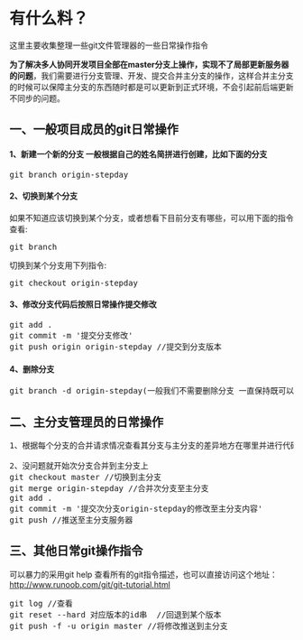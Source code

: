 # 有什么料？
这里主要收集整理一些git文件管理器的一些日常操作指令

<b>为了解决多人协同开发项目全部在master分支上操作，实现不了局部更新服务器的问题</b>，我们需要进行分支管理、开发、提交合并主分支的操作，这样合并主分支的时候可以保障主分支的东西随时都是可以更新到正式环境，不会引起前后端更新不同步的问题。

## 一、一般项目成员的git日常操作

#### 1、新建一个新的分支 一般根据自己的姓名简拼进行创建，比如下面的分支
<pre>
git branch origin-stepday
</pre>

#### 2、切换到某个分支
如果不知道应该切换到某个分支，或者想看下目前分支有哪些，可以用下面的指令查看:
<pre>
git branch
</pre>
切换到某个分支用下列指令:
<pre>
git checkout origin-stepday
</pre>

#### 3、修改分支代码后按照日常操作提交修改
<pre>
git add .
git commit -m '提交分支修改'
git push origin origin-stepday //提交到分支版本
</pre>

#### 4、删除分支
<pre>
git branch -d origin-stepday(一般我们不需要删除分支 一直保持既可以)
</pre>

## 二、主分支管理员的日常操作
<pre>
1、根据每个分支的合并请求情况查看其分支与主分支的差异地方在哪里并进行代码Review；

2、没问题就开始次分支合并到主分支上
git checkout master //切换到主分支
git merge origin-stepday //合并次分支至主分支
git add .
git commit -m '提交次分支origin-stepday的修改至主分支内容'
git push //推送至主分支服务器
</pre>

## 三、其他日常git操作指令
可以暴力的采用git help 查看所有的git指令描述，也可以直接访问这个地址：<a href="http://www.runoob.com/git/git-tutorial.html" target="_blank">http://www.runoob.com/git/git-tutorial.html</a>
<pre>
git log //查看
git reset --hard 对应版本的id串  //回退到某个版本
git push -f -u origin master //将修改推送到主分支
</pre>
